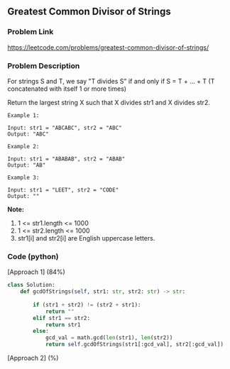 ## Greatest Common Divisor of Strings

### Problem Link

https://leetcode.com/problems/greatest-common-divisor-of-strings/

### Problem Description 

For strings S and T, we say "T divides S" if and only if S = T + ... + T  (T concatenated with itself 1 or more times)

Return the largest string X such that X divides str1 and X divides str2.

```
Example 1:

Input: str1 = "ABCABC", str2 = "ABC"
Output: "ABC"

```

```
Example 2:

Input: str1 = "ABABAB", str2 = "ABAB"
Output: "AB"

```

```
Example 3:

Input: str1 = "LEET", str2 = "CODE"
Output: ""

```
 
**Note:**

1. 1 <= str1.length <= 1000
2. 1 <= str2.length <= 1000
3. str1[i] and str2[i] are English uppercase letters.


### Code (python)

[Approach 1] (84%) 

```python
class Solution:
    def gcdOfStrings(self, str1: str, str2: str) -> str:
        
        if (str1 + str2) != (str2 + str1):
            return ""
        elif str1 == str2:
            return str1
        else:
            gcd_val = math.gcd(len(str1), len(str2))
            return self.gcdOfStrings(str1[:gcd_val], str2[:gcd_val])
```

[Approach 2] (%) 

```python

```